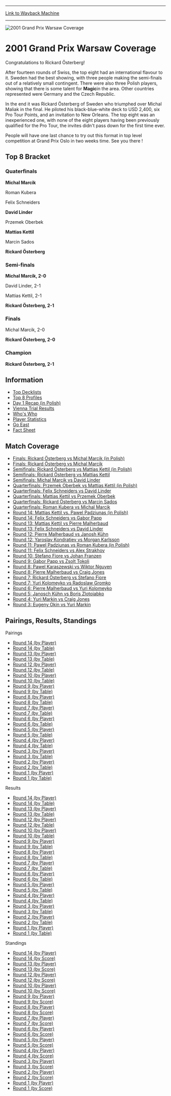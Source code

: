 
---
[Link to Wayback Machine](https://web.archive.org/web/20160228035009/http://magic.wizards.com/en/events/coverage/gpwarsaw01)

[_metadata_:description]:- "Congratulations to Rickard Österberg! After fourteen rounds of Swiss, the top eight had an international flavour to it. Sweden had the best showing, with three people making the semi-finals out of a relatively small contingent. There were also three Polish players, showing that there is some talent for Magic in the area. Other countries represented were Germany and the Czech Republic."
[_metadata_:generator]:- "Drupal 7 (http://drupal.org)"
[_metadata_:node]:- "958611"
[_metadata_:source]:- "div-block-system-main"
[_metadata_:title]:- "2001 Grand Prix Warsaw Coverage"
[_metadata_:wayback_capture_timestamp]:- "2016-02-28 03:50:09"
[_metadata_:wayback_raw_url]:- "https://web.archive.org/web/20160228035009id_/http://magic.wizards.com/en/events/coverage/gpwarsaw01"
[_metadata_:wayback_url]:- "http://magic.wizards.com/en/events/coverage/gpwarsaw01"
---







![2001 Grand Prix Warsaw Coverage](https://media.magic.wizards.com/images/banner/large_1_4.jpg)





2001 Grand Prix Warsaw Coverage
===============================











Congratulations to Rickard Österberg!


After fourteen rounds of Swiss, the top eight had an international flavour to it. Sweden had the best showing, with three people making the semi-finals out of a relatively small contingent. There were also three Polish players, showing that there is some talent for **Magic**in the area. Other countries represented were Germany and the Czech Republic.


In the end it was Rickard Österberg of Sweden who triumphed over Michal Maliak in the final. He piloted his black-blue-white deck to USD 2,400, six Pro Tour Points, and an invitation to New Orleans. The top eight was an inexperienced one, with none of the eight players having been previously qualified for the Pro Tour, the invites didn't pass down for the first time ever.


People will have one last chance to try out this format in top level competition at Grand Prix Oslo in two weeks time. See you there !


Top 8 Bracket
-------------





### Quaterfinals





**Michal Marcik**




Roman Kubera






Felix Schneiders




**David Linder**






Przemek Oberbek




**Mattias Kettil**






Marcin Sados




**Rickard Österberg**







### Semi-finals





**Michal Marcik, 2-0**




David Linder, 2-1






Mattias Kettil, 2-1




**Rickard Österberg, 2-1**







### Finals





Michal Marcik, 2-0




**Rickard Österberg, 2-0**







### Champion





**Rickard Österberg, 2-1**








Information
-----------



* [Top Decklists](http://magic.wizards.com/en/articles/archive/top-decklists-2000-01-01)
* [Top 8 Profiles](http://magic.wizards.com/en/articles/archive/top-8-profiles-2000-01-01)
* [Day 1 Recap (in Polish)](http://magic.wizards.com/en/articles/archive/day-1-recap-polacy-na-grand-prix-warsaw-2000-01-01)
* [Vienna Trial Results](http://magic.wizards.com/en/articles/archive/vienna-trial-results-2000-01-01)
* [Who's Who](http://magic.wizards.com/en/articles/archive/whos-who-grand-prix-warsaw-2000-01-01)
* [Player Statistics](http://magic.wizards.com/en/articles/archive/player-statistics-2000-01-01)
* [Go East](http://magic.wizards.com/en/articles/archive/go-east-2000-01-01)
* [Fact Sheet](http://magic.wizards.com/en/articles/archive/grand-prix-2000-01-01)

Match Coverage
--------------



* [Finals: Rickard Österberg vs Michal Marcik (in Polish)](http://magic.wizards.com/en/articles/archive/finals-rickard-%C3%B6sterberg-versus-michal-marcik-2000-01-01)
* [Finals: Rickard Österberg vs Michal Marcik](http://magic.wizards.com/en/articles/archive/finals-rickard-%C3%B6sterberg-versus-michal-marcik-2000-01-01-0)
* [Semifinals: Rickard Österberg vs Mattias Kettil (in Polish)](http://magic.wizards.com/en/articles/archive/semifinals-rickard-%C3%B6sterberg-versus-mattias-kettil-2000-01-01)
* [Semifinals: Rickard Österberg vs Mattias Kettil](http://magic.wizards.com/en/articles/archive/semifinals-rickard-%C3%B6sterberg-versus-mattias-kettil-2000-01-01-0)
* [Semifinals: Michal Marcik vs David Linder](http://magic.wizards.com/en/articles/archive/quarterfinals-przemek-oberbek-versus-mattias-kettil-2000-01-01)
* [Quarterfinals: Przemek Oberbek vs Mattias Kettil (in Polish)](http://magic.wizards.com/en/articles/archive/quarterfinals-felix-schneiders-ger-versus-david-linder-swe-2000-01-01)
* [Quarterfinals: Felix Schneiders vs David Linder](http://magic.wizards.com/en/articles/archive/quarterfinals-felix-schneiders-ger-versus-david-linder-swe-2000-01-01)
* [Quarterfinals: Mattias Kettil vs Przemek Oberbek](http://magic.wizards.com/en/articles/archive/quarterfinals-mattias-kettil-versus-przemek-oberbek-2000-01-01)
* [Quarterfinals: Rickard Österberg vs Marcin Sados](http://magic.wizards.com/en/articles/archive/quarterfinals-rickard-%C3%B6sterberg-versus-marcin-sados-2000-01-01)
* [Quarterfinals: Roman Kubera vs Michal Marcik](http://magic.wizards.com/en/articles/archive/quarterfinals-roman-kubera-versus-michal-marcik-2000-01-01)
* [Round 14: Mattias Kettil vs. Pawel Padziunas (in Polish)](http://magic.wizards.com/en/articles/archive/feature-match-round-fourteen-mattias-kettil-vs-pawe%C5%82-padziunas-2000-01-01)
* [Round 14: Felix Schneiders vs Gabor Papp](http://magic.wizards.com/en/articles/archive/feature-match-round-fourteen-felix-schneiders-versus-gabor-papp-2000-01-01)
* [Round 13: Mattias Kettil vs Pierre Malherbaud](http://magic.wizards.com/en/articles/archive/feature-match-round-thirteen-mattias-kettil-versus-pierre-malherbaud-2000-01-01)
* [Round 13: Felix Schneiders vs David Linder](http://magic.wizards.com/en/articles/archive/feature-match-round-thirteen-felix-schneiders-versus-david-linder-2000-01-01)
* [Round 12: Pierre Malherbaud vs Janosh Kühn](http://magic.wizards.com/en/articles/archive/feature-match-round-twelve-pierre-malherbaud-versus-janosh-k%C3%BChn-2000-01-01)
* [Round 12: Yaroslav Kondratiev vs Morgan Karlsson](http://magic.wizards.com/en/articles/archive/feature-match-round-twelve-yaroslav-kondratiev-versus-morgan-karlsson-2000-01-01)
* [Round 11: Pawel Padziunas vs Roman Kubera (in Polish)](http://magic.wizards.com/en/articles/archive/feature-match-round-11-pawe%C5%82-padziunas-versus-roman-kubera-2000-01-01)
* [Round 11: Felix Schneiders vs Alex Strakhov](http://magic.wizards.com/en/articles/archive/feature-match-round-eleven-felix-schneiders-versus-alex-strakhov-2000-01-01)
* [Round 10: Stefano Fiore vs Johan Franzen](http://magic.wizards.com/en/articles/archive/feature-match-round-ten-stefano-fiore-versus-johan-franzen-2000-01-01)
* [Round 9: Gabor Papp vs Zsolt Tokoli](http://magic.wizards.com/en/articles/archive/feature-match-round-nine-gabor-papp-versus-zsolt-tokoli-2000-01-01)
* [Round 8: Pawel Karaszewski vs Wiktor Nguyen](http://magic.wizards.com/en/articles/archive/feature-match-round-eight-pawel-karaszewski-versus-wiktor-nguyen-2000-01-0101)
* [Round 8: Pierre Malherbaud vs Craig Jones](http://magic.wizards.com/en/articles/archive/feature-match-round-eight-pierre-malherbaud-versus-craig-jones-2000-01-01)
* [Round 7: Rickard Österberg vs Stefano Fiore](http://magic.wizards.com/en/articles/archive/feature-match-round-seven-rickard-%C3%B6sterberg-versus-stefano-fiore-2000-01-01)
* [Round 7: Yuri Kolomeyko vs Radoslaw Gromko](http://magic.wizards.com/en/articles/archive/feature-match-round-seven-yuri-kolomeyko-versus-radoslaw-gromko-2000-01-01)
* [Round 6: Pierre Malherbaud vs Yuri Kolomeyko](http://magic.wizards.com/en/articles/archive/feature-match-round-six-pierre-malherbaud-versus-yuri-kolomeyko-2000-01-01)
* [Round 5: Janosch Kühn vs Boris Zlotoiabko](http://magic.wizards.com/en/articles/archive/feature-match-round-five-janosch-k%C3%BChn-germany-versus-boris-zlotoiabko-ukraine-2000)
* [Round 4: Yuri Markin vs Craig Jones](http://magic.wizards.com/en/articles/archive/feature-match-round-four-yuri-markin-versus-craig-jones-2000-01-01)
* [Round 3: Eugeny Okin vs Yuri Markin](http://magic.wizards.com/en/articles/archive/feature-match-round-three-eugeny-okin-russia-versus-yuri-markin-russia-2000-01-01)


Pairings, Results, Standings
----------------------------



Pairings


* [Round 14 (by Player)](http://magic.wizards.com/en/articles/archive/round-14-pairings-player-2000-01-01)
* [Round 14 (by Table)](http://magic.wizards.com/en/articles/archive/round-14-pairings-table-2000-01-01)
* [Round 13 (by Player)](http://magic.wizards.com/en/articles/archive/round-13-pairings-player-2000-01-01)
* [Round 13 (by Table)](http://magic.wizards.com/en/articles/archive/round-13-pairings-table-2000-01-01)
* [Round 12 (by Player)](http://magic.wizards.com/en/articles/archive/round-12-pairings-player-2000-01-01)
* [Round 12 (by Table)](http://magic.wizards.com/en/articles/archive/round-12-table-2000-01-01)
* [Round 10 (by Player)](http://magic.wizards.com/en/articles/archive/round-10-pairings-player-2000-01-01)
* [Round 10 (by Table)](http://magic.wizards.com/en/articles/archive/round-10-pairings-table-2000-01-01)
* [Round 9 (by Player)](http://magic.wizards.com/en/articles/archive/round-9-pairings-player-2000-01-01)
* [Round 9 (by Table)](http://magic.wizards.com/en/articles/archive/round-9-pairings-table-2000-01-01)
* [Round 8 (by Player)](http://magic.wizards.com/en/articles/archive/round-8-pairings-player-2000-01-01)
* [Round 8 (by Table)](http://magic.wizards.com/en/articles/archive/round-8-pairings-table-2000-01-01)
* [Round 7 (by Player)](http://magic.wizards.com/en/articles/archive/round-7-pairings-player-2000-01-01)
* [Round 7 (by Table)](http://magic.wizards.com/en/articles/archive/round-7-pairings-table-2000-01-01)
* [Round 6 (by Player)](http://magic.wizards.com/en/articles/archive/round-6-pairings-player-2000-01-01)
* [Round 6 (by Table)](http://magic.wizards.com/en/articles/archive/round-6-pairings-table-2000-01-01)
* [Round 5 (by Player)](http://magic.wizards.com/en/articles/archive/round-5-pairings-player-2000-01-01)
* [Round 5 (by Table)](http://magic.wizards.com/en/articles/archive/round-5-pairings-table-2000-01-01)
* [Round 4 (by Player)](http://magic.wizards.com/en/articles/archive/round-4-pairings-player-2000-01-01)
* [Round 4 (by Table)](http://magic.wizards.com/en/articles/archive/round-4-pairings-table-2000-01-01)
* [Round 3 (by Player)](http://magic.wizards.com/en/articles/archive/round-3-pairings-player-2000-01-01)
* [Round 3 (by Table)](http://magic.wizards.com/en/articles/archive/round-3-pairings-table-2000-01-01)
* [Round 2 (by Player)](http://magic.wizards.com/en/articles/archive/round-2-pairings-player-2000-01-01)
* [Round 2 (by Table)](http://magic.wizards.com/en/articles/archive/round-2-pairings-table-2000-01-01)
* [Round 1 (by Player)](http://magic.wizards.com/en/articles/archive/round-1-pairings-player-2000-01-01)
* [Round 1 (by Table)](http://magic.wizards.com/en/articles/archive/round-1-pairings-table-2000-01-01)


Results


* [Round 14 (by Player)](http://magic.wizards.com/en/articles/archive/round-14-results-player-2000-01-01)
* [Round 14 (by Table)](http://magic.wizards.com/en/articles/archive/round-14-results-table-2000-01-01)
* [Round 13 (by Player)](http://magic.wizards.com/en/articles/archive/round-13-results-player-2000-01-01)
* [Round 13 (by Table)](http://magic.wizards.com/en/articles/archive/round-13-results-table-2000-01-01)
* [Round 12 (by Player)](http://magic.wizards.com/en/articles/archive/round-12-results-player-2000-01-01)
* [Round 12 (by Table)](http://magic.wizards.com/en/articles/archive/round-12-results-table-2000-01-01)
* [Round 10 (by Player)](http://magic.wizards.com/en/articles/archive/round-10-results-player-2000-01-01)
* [Round 10 (by Table)](http://magic.wizards.com/en/articles/archive/round-10-results-table-2000-01-01)
* [Round 9 (by Player)](http://magic.wizards.com/en/articles/archive/round-9-results-player-2000-01-01)
* [Round 9 (by Table)](http://magic.wizards.com/en/articles/archive/round-9-results-table-2000-01-01)
* [Round 8 (by Player)](http://magic.wizards.com/en/articles/archive/round-8-results-player-2000-01-01)
* [Round 8 (by Table)](http://magic.wizards.com/en/articles/archive/round-8-results-table-2000-01-01)
* [Round 7 (by Player)](http://magic.wizards.com/en/articles/archive/round-7-results-player-2000-01-01)
* [Round 7 (by Table)](http://magic.wizards.com/en/articles/archive/round-7-results-table-2000-01-01)
* [Round 6 (by Player)](http://magic.wizards.com/en/articles/archive/round-6-results-player-2000-01-01)
* [Round 6 (by Table)](http://magic.wizards.com/en/articles/archive/round-6-results-table-2000-01-01)
* [Round 5 (by Player)](http://magic.wizards.com/en/articles/archive/round-5-results-player-2000-01-01)
* [Round 5 (by Table)](http://magic.wizards.com/en/articles/archive/round-5-results-table-2000-01-01)
* [Round 4 (by Player)](http://magic.wizards.com/en/articles/archive/round-4-results-player-2000-01-01)
* [Round 4 (by Table)](http://magic.wizards.com/en/articles/archive/round-4-results-table-2000-01-01)
* [Round 3 (by Player)](http://magic.wizards.com/en/articles/archive/round-3-results-player-2000-01-01)
* [Round 3 (by Table)](http://magic.wizards.com/en/articles/archive/round-3-results-table-2000-01-01)
* [Round 2 (by Player)](http://magic.wizards.com/en/articles/archive/round-2-results-player-2000-01-01)
* [Round 2 (by Table)](http://magic.wizards.com/en/articles/archive/round-2-results-table-2000-01-01)
* [Round 1 (by Player)](http://magic.wizards.com/en/articles/archive/round-1-results-player-2000-01-01)
* [Round 1 (by Table)](http://magic.wizards.com/en/articles/archive/round-1-results-table-2000-01-01)


Standings


* [Round 14 (by Player)](http://magic.wizards.com/en/articles/archive/round-14-standings-player-2000-01-01)
* [Round 14 (by Score)](http://magic.wizards.com/en/articles/archive/round-14-standings-score-2000-01-01)
* [Round 13 (by Player)](http://magic.wizards.com/en/articles/archive/round-13-standings-player-2000-01-01)
* [Round 13 (by Score)](http://magic.wizards.com/en/articles/archive/round-13-standings-score-2000-01-01)
* [Round 12 (by Player)](http://magic.wizards.com/en/articles/archive/round-12-standings-player-2000-01-01)
* [Round 12 (by Score)](http://magic.wizards.com/en/articles/archive/round-12-standings-score-2000-01-01)
* [Round 10 (by Player)](http://magic.wizards.com/en/articles/archive/round-10-standings-player-2000-01-01)
* [Round 10 (by Score)](http://magic.wizards.com/en/articles/archive/round-10-standings-score-2000-01-01)
* [Round 9 (by Player)](http://magic.wizards.com/en/articles/archive/round-9-standings-player-2000-01-01)
* [Round 9 (by Score)](http://magic.wizards.com/en/articles/archive/round-9-standings-score-2000-01-01)
* [Round 8 (by Player)](http://magic.wizards.com/en/articles/archive/round-8-standings-player-2000-01-01)
* [Round 8 (by Score)](http://magic.wizards.com/en/articles/archive/round-8-standings-score-2000-01-01)
* [Round 7 (by Player)](http://magic.wizards.com/en/articles/archive/round-7-standings-player-2000-01-01)
* [Round 7 (by Score)](http://magic.wizards.com/en/articles/archive/round-7-standings-score-2000-01-01)
* [Round 6 (by Player)](http://magic.wizards.com/en/articles/archive/round-6-standings-player-2000-01-01)
* [Round 6 (by Score)](http://magic.wizards.com/en/articles/archive/round-6-standings-score-2000-01-01)
* [Round 5 (by Player)](http://magic.wizards.com/en/articles/archive/round-5-standings-player-2000-01-01)
* [Round 5 (by Score)](http://magic.wizards.com/en/articles/archive/round-5-standings-score-2000-01-01)
* [Round 4 (by Player)](http://magic.wizards.com/en/articles/archive/round-4-standings-player-2000-01-01)
* [Round 4 (by Score)](http://magic.wizards.com/en/articles/archive/round-4-standings-score-2000-01-01)
* [Round 3 (by Player)](http://magic.wizards.com/en/articles/archive/round-3-standings-player-2000-01-01)
* [Round 3 (by Score)](http://magic.wizards.com/en/articles/archive/round-3-standings-score-2000-01-01)
* [Round 2 (by Player)](http://magic.wizards.com/en/articles/archive/round-2-standings-player-2000-01-01)
* [Round 2 (by Score)](http://magic.wizards.com/en/articles/archive/round-2-standings-score-2000-01-01)
* [Round 1 (by Player)](http://magic.wizards.com/en/articles/archive/round-1-standings-player-2000-01-01)
* [Round 1 (by Score)](http://magic.wizards.com/en/articles/archive/round-1-standings-score-2000-01-01)


 

